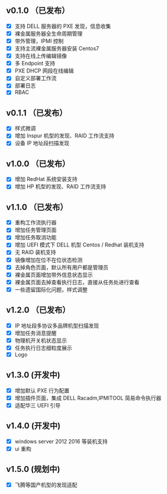  ##  v0.1.0 （已发布）
 
- [x] 支持 DELL 服务器的 PXE 发现，信息收集
- [x] 裸金属服务器全生命周期管理
- [x] 带外管理，IPMI 控制
- [x] 支持主流裸金属服务器安装 Centos7
- [x] 支持在线上传编辑镜像
- [x] 多 Endpoint 支持
- [x] PXE DHCP 网段在线编辑
- [x] 自定义部署工作流
- [x] 部署日志
- [x] RBAC

 ##  v0.1.1 （已发布）
 
 - [x] 样式微调
 - [x] 增加 Inspur 机型的发现、RAID 工作流支持
 - [x] 设备 IP 地址段扫描发现
 
  ##  v1.0.0 （已发布）
 
 - [x] 增加 RedHat 系统安装支持
 - [x] 增加 HP 机型的发现、RAID 工作流支持
 
  ##  v1.1.0 （已发布）
 
 - [x] 重构工作流执行器
 - [x] 增加任务管理页面
 - [x] 增加任务取消功能
 - [x] 增加 UEFI 模式下 DELL 机型 Centos / Redhat 装机支持
 - [x] 无 RAID 装机支持
 - [x] 镜像增加在位不在位状态检测
 - [x] 去掉角色页面，默认所有用户都是管理员
 - [x] 裸金属页面增加带外信息状态显示
 - [x] 裸金属页面去掉查看执行日志，直接从任务处进行查看
 - [x] 一些遗留国际化问题，样式调整
 
##  v1.2.0 （已发布）
- [x] IP 地址段多协议多品牌机型扫描发现
- [x] 增加任务消息提醒
- [x] 物理机开关机状态显示
- [x] 任务执行日志细粒度展示
- [x] Logo

## v1.3.0 (开发中)
- [x] 增加默认 PXE 行为配置
- [x] 增加插件页面，集成 DELL Racadm,IPMITOOL 简易命令执行器
- [x] 适配华三 UEFI 引导

## v1.4.0 (开发中)
- [x] windows server 2012 2016 等装机支持
- [x] ui 重构

## v1.5.0 (规划中)
- [x] 飞腾等国产机型的发现适配


 
 

